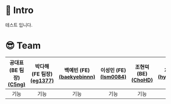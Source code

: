 # 👊 Intro
테스트 입니다.

# 😎 Team
|공대표 (BE 팀장)[<br/>(C5ng)](https://github.com/C5ng)|박다해 (FE 팀장)[<br/>(eg1377)](https://github.com/eg1377)|백예빈 (FE) [<br/>(baekyebinnn)](https://github.com/baekyebinnn)|이성민 (FE) [<br/>(lsm0084)](https://github.com/lsm0084)|조현덕 (BE) [<br/>(ChoHD)](https://github.com/ChoHD)|차효성 (BE) [<br/>(hyosung0506)](https://github.com/hyosung0506)|최한빈 (FE) [<br/>(hanbinchoi)](https://github.com/hanbinchoi)|
|:---:|:---:|:---:|:---:|:---:|:---:|:---:|
|기능|기능|기능|기능|기능|기능|기능|
